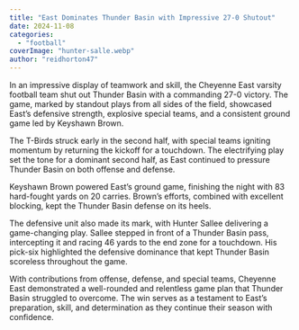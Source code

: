 ```yaml
---
title: "East Dominates Thunder Basin with Impressive 27-0 Shutout"
date: 2024-11-08
categories: 
  - "football"
coverImage: "hunter-salle.webp"
author: "reidhorton47"
---
```


In an impressive display of teamwork and skill, the Cheyenne East varsity football team shut out Thunder Basin with a commanding 27-0 victory. The game, marked by standout plays from all sides of the field, showcased East’s defensive strength, explosive special teams, and a consistent ground game led by Keyshawn Brown.

The T-Birds struck early in the second half, with special teams igniting momentum by returning the kickoff for a touchdown. The electrifying play set the tone for a dominant second half, as East continued to pressure Thunder Basin on both offense and defense.

Keyshawn Brown powered East’s ground game, finishing the night with 83 hard-fought yards on 20 carries. Brown’s efforts, combined with excellent blocking, kept the Thunder Basin defense on its heels.

The defensive unit also made its mark, with Hunter Sallee delivering a game-changing play. Sallee stepped in front of a Thunder Basin pass, intercepting it and racing 46 yards to the end zone for a touchdown. His pick-six highlighted the defensive dominance that kept Thunder Basin scoreless throughout the game.

With contributions from offense, defense, and special teams, Cheyenne East demonstrated a well-rounded and relentless game plan that Thunder Basin struggled to overcome. The win serves as a testament to East’s preparation, skill, and determination as they continue their season with confidence.

